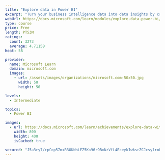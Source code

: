 ```yaml
---
title: "Explore data in Power BI"
excerpt: "Turn your business intelligence data into data insights by creating and configuring Power BI dashboards."
webUrl: https://docs.microsoft.com/learn/modules/explore-data-power-bi/
type: course
price: Free
length: PT53M
ratings:
  count: 3273
  average: 4.71158
heat: 58

provider:
  name: Microsoft Learn
  domain: microsoft.com
  images:
    - url: /assets/images/organizations/microsoft.com-50x50.jpg
      width: 50
      height: 50

levels:
  - Intermediate

topics:
  - Power BI

images:
  - url: https://docs.microsoft.com/learn/achievements/explore-data-with-power-bi-desktop-social.png
    width: 800
    height: 400
    isCached: true

secured: "J5a3ry7/rpCop57nxR3OKNhLFZ5Ko96r9BxNzVfL4EceykIwksrZCJcsylroLOi/6GTWrDCEzmWum9OgPlMpr9BPR9Ngwhq/vHyNjPgsmorYrCmMT6dZhZGj4V/mrZU2ZzKLM4YfYzJkm9r/kyg90BorUdQ46d2KvQLoi5NCgT2j2yrIt5cCt7qiUim/yG/jexBEtvYaMGUHBhssbBQqlqhPJbAju7ECnlCarSWg9MGgmM+4WoiG9u9eRa29cyQ1ZvzHY48PcLf0mKBm9/XvqKgtwB5/7JdypCSHQlupOQEwc66ImWxOLOAZun3IqFW1kC5gqtUxihPGqh56v4hWA2V27xSKMgoF5cUy22MaV85yKeSLNONiTTfVHm3k5VOqX9kNVWQErSLKkYhzxTlvb0vpp2UNwki9Oc2xvHIhfxI=;M6Q4C17toOPUpiXRF3cHAw=="
---
```


